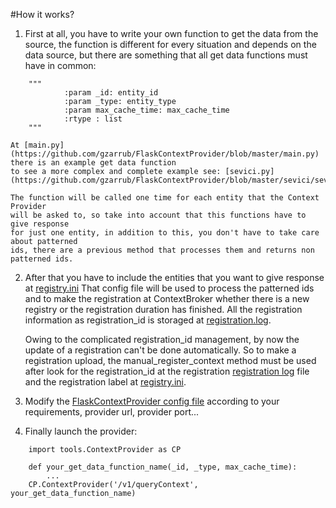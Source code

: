 #How it works?

1.  First at all, you have to write your own function to get the data from the source, the
    function is different for every situation and depends on the data source, but there are
    something that all get data functions must have in common:
```
    """
            :param _id: entity_id
            :param _type: entity_type
            :param max_cache_time: max_cache_time
            :rtype : list
    """
```
    At [main.py](https://github.com/gzarrub/FlaskContextProvider/blob/master/main.py) there is an example get data function
    to see a more complex and complete example see: [sevici.py](https://github.com/gzarrub/FlaskContextProvider/blob/master/sevici/sevici.py)

    The function will be called one time for each entity that the Context Provider
    will be asked to, so take into account that this functions have to give response
    for just one entity, in addition to this, you don't have to take care about patterned
    ids, there are a previous method that processes them and returns non patterned ids.

2.  After that you have to include the entities that you want to give response at [registry.ini](https://github.com/gzarrub/FlaskContextProvider/blob/master/etc/Registry/registry.ini)
    That config file will be used to process the patterned ids and to make the registration at ContextBroker whether
    there is a new registry or the registration duration has finished. All the registration information as registration_id is
    storaged at [registration.log](https://github.com/gzarrub/FlaskContextProvider/blob/master/tools/registryUtils/registration.log).

    Owing to the complicated registration_id management, by now the update of a registration can't be done
    automatically. So to make a registration upload, the manual_register_context method must be used after
    look for the registration_id at the registration [registration log](https://github.com/gzarrub/FlaskContextProvider/blob/master/tools/registryUtils/registration.log) file and the
    registration label at [registry.ini](https://github.com/gzarrub/FlaskContextProvider/blob/master/etc/Registry/registry.ini).

3.  Modify the [FlaskContextProvider config file](https://github.com/gzarrub/FlaskContextProvider/blob/master/etc/FlaskContextProvider/FlaskContextProvider.ini) according to your requirements, provider url, provider port...

4.  Finally launch the provider:
```
    import tools.ContextProvider as CP
    
    def your_get_data_function_name(_id, _type, max_cache_time):
        ...
    CP.ContextProvider('/v1/queryContext', your_get_data_function_name)
```


